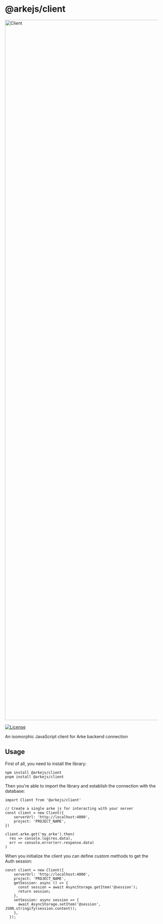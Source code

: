 # @arkejs/client

<img width="2298" alt="Client" src="https://user-images.githubusercontent.com/81776297/233085001-f466fabc-3e07-41e0-b20c-c8cce58f0eb0.png">

[![License](https://img.shields.io/badge/license-Apache2.0-blue.svg)](https://github.com/arkemishub/arke-monorepo/blob/master/LICENSE.txt)

An isomorphic JavaScript client for Arke backend connection

## Usage

First of all, you need to install the library:

```shell
npm install @arkejs/client
pnpm install @arkejs/client
```

Then you're able to import the library and establish the connection with the database:

```tsx
import Client from '@arkejs/client'

// Create a single arke js for interacting with your server
const client = new Client({ 
    serverUrl: 'http://localhost:4000',
    project: 'PROJECT_NAME',
})

client.arke.get('my_arke').then(
  res => console.log(res.data),
  err => console.error(err.response.data)
)
```

When you initialize the client you can define custom methods to get the Auth session:

```tsx
const client = new Client({
    serverUrl: 'http://localhost:4000',
    project: 'PROJECT_NAME',
    getSession: async () => {
      const session = await AsyncStorage.getItem('@session');
      return session;
    },
    setSession: async session => {
      await AsyncStorage.setItem('@session', JSON.stringify(session.content));
    },
  });
```
